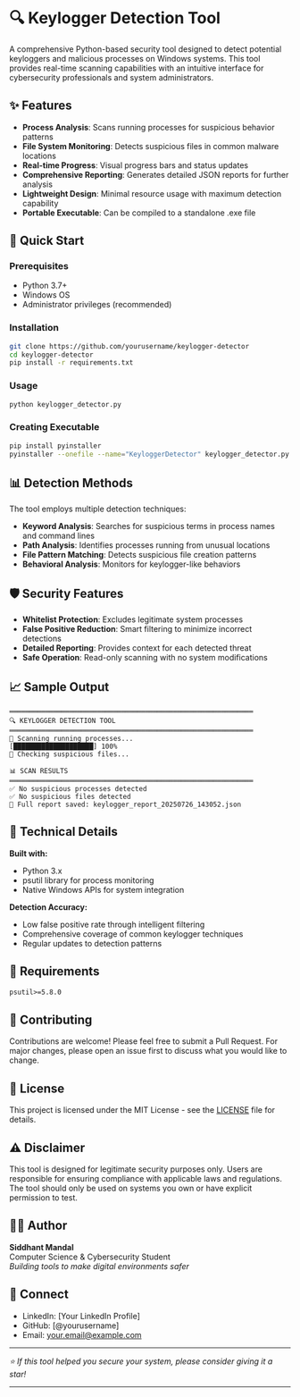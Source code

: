 # 🔍 Keylogger Detection Tool

A comprehensive Python-based security tool designed to detect potential keyloggers and malicious processes on Windows systems. This tool provides real-time scanning capabilities with an intuitive interface for cybersecurity professionals and system administrators.

## ✨ Features

- **Process Analysis**: Scans running processes for suspicious behavior patterns
- **File System Monitoring**: Detects suspicious files in common malware locations
- **Real-time Progress**: Visual progress bars and status updates
- **Comprehensive Reporting**: Generates detailed JSON reports for further analysis
- **Lightweight Design**: Minimal resource usage with maximum detection capability
- **Portable Executable**: Can be compiled to a standalone .exe file

## 🚀 Quick Start

### Prerequisites
- Python 3.7+
- Windows OS
- Administrator privileges (recommended)

### Installation
```bash
git clone https://github.com/yourusername/keylogger-detector
cd keylogger-detector
pip install -r requirements.txt
```

### Usage
```bash
python keylogger_detector.py
```

### Creating Executable
```bash
pip install pyinstaller
pyinstaller --onefile --name="KeyloggerDetector" keylogger_detector.py
```

## 📊 Detection Methods

The tool employs multiple detection techniques:

- **Keyword Analysis**: Searches for suspicious terms in process names and command lines
- **Path Analysis**: Identifies processes running from unusual locations
- **File Pattern Matching**: Detects suspicious file creation patterns
- **Behavioral Analysis**: Monitors for keylogger-like behaviors

## 🛡️ Security Features

- **Whitelist Protection**: Excludes legitimate system processes
- **False Positive Reduction**: Smart filtering to minimize incorrect detections
- **Detailed Reporting**: Provides context for each detected threat
- **Safe Operation**: Read-only scanning with no system modifications

## 📈 Sample Output

```
═════════════════════════════════════════════════════════════
🔍 KEYLOGGER DETECTION TOOL
═════════════════════════════════════════════════════════════
🔎 Scanning running processes...
[████████████████████] 100%
🔎 Checking suspicious files...

📊 SCAN RESULTS
═════════════════════════════════════════════════════════════
✅ No suspicious processes detected
✅ No suspicious files detected
💾 Full report saved: keylogger_report_20250726_143052.json
```

## 🔧 Technical Details

**Built with:**
- Python 3.x
- psutil library for process monitoring
- Native Windows APIs for system integration

**Detection Accuracy:**
- Low false positive rate through intelligent filtering
- Comprehensive coverage of common keylogger techniques
- Regular updates to detection patterns

## 📝 Requirements

```txt
psutil>=5.8.0
```

## 🤝 Contributing

Contributions are welcome! Please feel free to submit a Pull Request. For major changes, please open an issue first to discuss what you would like to change.

## 📄 License

This project is licensed under the MIT License - see the [LICENSE](LICENSE) file for details.

## ⚠️ Disclaimer

This tool is designed for legitimate security purposes only. Users are responsible for ensuring compliance with applicable laws and regulations. The tool should only be used on systems you own or have explicit permission to test.

## 👨‍💻 Author

**Siddhant Mandal**  
Computer Science & Cybersecurity Student  
*Building tools to make digital environments safer*

## 🔗 Connect

- LinkedIn: [Your LinkedIn Profile]
- GitHub: [@yourusername]
- Email: your.email@example.com

---

*⭐ If this tool helped you secure your system, please consider giving it a star!*

---
